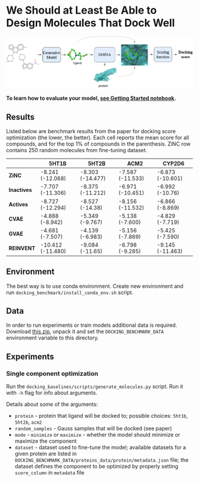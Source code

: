 # We Should at Least Be Able to Design Molecules That Dock Well

![Docking Benchmark Flow](images/docking_benchmark_flow.png?raw=true)

**To learn how to evaluate your model, [see Getting Started notebook](notebooks/getting-started.ipynb).**

## Results

Listed below are benchmark results from the paper for docking score optimization (the lower, the better). Each cell reports the mean score for all compounds, and for the top 1% of compounds in the parenthesis. ZiNC row contains 250 random molecules from fine-tuning dataset.

|               | 5HT1B             | 5HT2B            | ACM2             | CYP2D6           |
|---------------|-------------------|------------------|------------------|------------------|
| **ZiNC**      | -8.241 (-12.068)  | -8.303 (-14.477) | -7.587 (-11.533) | -6.873 (-10.601) |
| **Inactives** | -7.707 (-11.306)  | -8.375 (-11.212) | -6.971 (-10.451) | -6.992 (-10.76)  |
| **Actives**   | -8.727 (-12.294)  | -8.527 (-14.38)  | -8.156 (-11.532) | -6.866 (-8.869)  |
| **CVAE**      | -4.888 (-8.942)   | -5.349 (-9.767)  | -5.138 (-7.600)  | -4.829 (-7.719)  |
| **GVAE**      | -4.681 (-7.507)   | -4.139 (-6.983)  | -5.156 (-7.869)  | -5.425 (-7.590)  |
| **REINVENT**  | -10.412 (-11.480) | -9.084 (-11.65)  | -6.798 (-9.285)  | -9.145 (-11.463) |

## Environment

The best way is to use conda environment.
Create new environment and run `docking_benchmark/install_conda_env.sh` script.

## Data

In order to run experiments or train models additional data is required.
Download [this zip](https://drive.google.com/open?id=1HJNgHBWE2eZc2gsHQhqay-V17GaviIxQ), unpack it and set the `DOCKING_BENCHMARK_DATA` environment variable to this directory.

## Experiments

### Single component optimization

Run the `docking_baselines/scripts/generate_molecules.py` script. Run it with `-h` flag for info about arguments.

Details about some of the arguments:
* `protein` - protein that ligand will be docked to; possible choices: `5ht1b`, `5ht2b`, `acm2`
* `random_samples` - Gauss samples that will be docked (see paper)
* `mode` - `minimize` or `maximize` - whether the model should minimize or maximize the component
* `dataset` - dataset used to fine-tune the model;
available datasets for a given protein are listed in `DOCKING_BENCHMARK_DATA/proteins_data/protein/metadata.json` file;
the dataset defines the component to be optimized by properly setting `score_column` in `metadata` file
